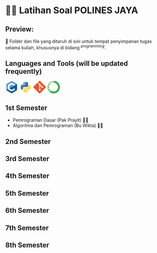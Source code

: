 # 👨‍💻 Latihan Soal POLINES JAYA

## Preview:
📁 Folder dan file yang ditaruh di sini untuk tempat penyimpanan tugas selama kuliah, khususnya di bidang <sup>*programming*</sup>.

## Languages and Tools (will be updated frequently)
<div>
  <img src="https://github.com/devicons/devicon/blob/master/icons/c/c-original.svg" title="C" **alt="c" width="40" height="40"/>
  <img src="https://github.com/devicons/devicon/blob/master/icons/python/python-original.svg" title="Python" **alt="python" width="40" height="40"/>
  <img src="https://github.com/devicons/devicon/blob/master/icons/git/git-original.svg" title="Git" **alt="git" width="40" height="40"/>
  <img src="https://github.com/devicons/devicon/blob/master/icons/anaconda/anaconda-original.svg" title="Anaconda" **alt="anaconda" width="40" height="40"/>
</div>

## 1st Semester
- Pemrograman Dasar (Pak Prayit) 🙋‍♂️
- Algoritma dan Pemrograman (Bu Wikta) 🙋‍♀️

## 2nd Semester

## 3rd Semester

## 4th Semester

## 5th Semester

## 6th Semester

## 7th Semester

## 8th Semester

